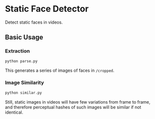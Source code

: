 # Static Face Detector
Detect static faces in videos.

## Basic Usage
### Extraction
```bash
python parse.py
```
This generates a series of images of faces in `/cropped`.
### Image Similarity
```bash
python similar.py
```
Still, static images in videos will have few variations from frame to frame, and therefore perceptual hashes of such images will be similar if not identical.